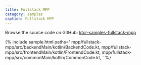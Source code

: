 ```yaml
---
title: Fullstack MPP
category: samples
caption: Fullstack MPP
---
```


Browse the source code on GitHub: [ktor-samples-fullstack-mpp](https://github.com/ktorio/ktor-samples/tree/master/fullstack-mpp)

{% include sample.html paths='
    mpp/fullstack-mpp/src/backendMain/kotlin/BackendCode.kt,
    mpp/fullstack-mpp/src/frontendMain/kotlin/FrontendCode.kt,
    mpp/fullstack-mpp/src/commonMain/kotlin/CommonCode.kt,
' %}

